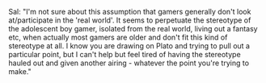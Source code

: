 Sal: "I'm not sure about this assumption that gamers generally don't look at/participate in the 'real world'. It seems to perpetuate the stereotype of the adolescent boy gamer, isolated from the real world, living out a fantasy etc, when actually most gamers are older and don't fit this kind of stereotype at all. I know you are drawing on Plato and trying to pull out a particular point, but I can't help but feel tired of having the stereotype hauled out and given another airing - whatever the point you're trying to make."
